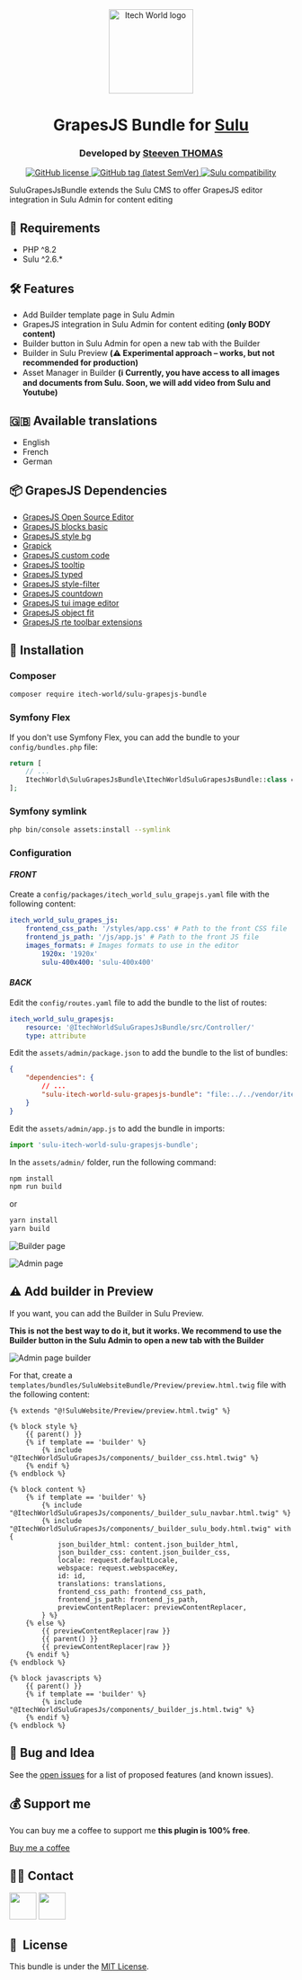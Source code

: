 <div align="center">
    <img width="150" src="./doc/images/logo.png" alt="Itech World logo">
</div>

<h1 align="center">GrapesJS Bundle for <a href="https://sulu.io" target="_blank">Sulu</a></h1>

<h3 align="center">Developed by <a href="https://github.com/steeven-th" target="_blank">Steeven THOMAS</a></h3>
<p align="center">
    <a href="LICENSE" target="_blank">
        <img src="https://img.shields.io/badge/license-MIT-green" alt="GitHub license">
    </a>
    <a href="https://github.com/steeven-th/SuluGrapesJsBundle/releases" target="_blank">
        <img src="https://img.shields.io/badge/release-v0.1.8-b-blue" alt="GitHub tag (latest SemVer)">
    </a>
    <a href="https://sulu.io/" target="_blank">
        <img src="https://img.shields.io/badge/sulu_compatibility-%3E=2.6-cyan" alt="Sulu compatibility">
    </a>
</p>
SuluGrapesJsBundle extends the Sulu CMS to offer GrapesJS editor integration in Sulu Admin for content editing

## 📂 Requirements

* PHP ^8.2
* Sulu ^2.6.*

## 🛠️ Features

* Add Builder template page in Sulu Admin
* GrapesJS integration in Sulu Admin for content editing **(only BODY content)**
* Builder button in Sulu Admin for open a new tab with the Builder
* Builder in Sulu Preview **(⚠️ Experimental approach – works, but not recommended for production)**
* Asset Manager in Builder **(ℹ️ Currently, you have access to all images and documents from Sulu. Soon, we will add video from Sulu and Youtube)**

## 🇬🇧 Available translations

* English
* French
* German

## 📦 GrapesJS Dependencies

* [GrapesJS Open Source Editor](https://grapesjs.com/docs/)
* [GrapesJS blocks basic](https://github.com/GrapesJS/blocks-basic)
* [GrapesJS style bg](https://github.com/GrapesJS/style-bg)
* [Grapick](https://github.com/artf/grapick)
* [GrapesJS custom code](https://github.com/GrapesJS/components-custom-code)
* [GrapesJS tooltip](https://github.com/GrapesJS/components-tooltip)
* [GrapesJS typed](https://github.com/GrapesJS/components-typed)
* [GrapesJS style-filter](https://github.com/GrapesJS/style-filter)
* [GrapesJS countdown](https://github.com/GrapesJS/components-countdown)
* [GrapesJS tui image editor](https://github.com/GrapesJS/tui-image-editor)
* [GrapesJS object fit](https://github.com/steeven-th/grapesjs-object-fit)
* [GrapesJS rte toolbar extensions](https://github.com/steeven-th/grapesjs-rte-toolbar-extensions)

## 📝 Installation

### Composer
```bash
composer require itech-world/sulu-grapesjs-bundle
```

### Symfony Flex
If you don't use Symfony Flex, you can add the bundle to your `config/bundles.php` file:
```php
return [
    // ...
    ItechWorld\SuluGrapesJsBundle\ItechWorldSuluGrapesJsBundle::class => true,
];
```

### Symfony symlink

```bash
php bin/console assets:install --symlink
```

### Configuration

#### ***FRONT***

Create a `config/packages/itech_world_sulu_grapejs.yaml` file with the following content:
```yaml
itech_world_sulu_grapes_js:
    frontend_css_path: '/styles/app.css' # Path to the front CSS file
    frontend_js_path: '/js/app.js' # Path to the front JS file
    images_formats: # Images formats to use in the editor
        1920x: '1920x'
        sulu-400x400: 'sulu-400x400'
```

#### ***BACK***

Edit the `config/routes.yaml` file to add the bundle to the list of routes:
```yaml
itech_world_sulu_grapesjs:
    resource: '@ItechWorldSuluGrapesJsBundle/src/Controller/'
    type: attribute
```

Edit the `assets/admin/package.json` to add the bundle to the list of bundles:
```json
{
    "dependencies": {
        // ...
        "sulu-itech-world-sulu-grapesjs-bundle": "file:../../vendor/itech-world/sulu-grapesjs-bundle/public/js"
    }
}
```

Edit the `assets/admin/app.js` to add the bundle in imports:
```js
import 'sulu-itech-world-sulu-grapesjs-bundle';
```

In the `assets/admin/` folder, run the following command:
```bash
npm install
npm run build
```

or

```bash
yarn install
yarn build
```

![Builder page](./doc/images/builder_page.png)

![Admin page](./doc/images/admin_page.png)

## ⚠️ Add builder in Preview

If you want, you can add the Builder in Sulu Preview.

**This is not the best way to do it, but it works. We recommend to use the Builder button in the Sulu Admin to open a new tab with the Builder**

![Admin page builder](./doc/images/admin_page_builder.png)

For that, create a `templates/bundles/SuluWebsiteBundle/Preview/preview.html.twig` file with the following content:
```twig
{% extends "@!SuluWebsite/Preview/preview.html.twig" %}

{% block style %}
    {{ parent() }}
    {% if template == 'builder' %}
        {% include "@ItechWorldSuluGrapesJs/components/_builder_css.html.twig" %}
    {% endif %}
{% endblock %}

{% block content %}
    {% if template == 'builder' %}
        {% include "@ItechWorldSuluGrapesJs/components/_builder_sulu_navbar.html.twig" %}
        {% include "@ItechWorldSuluGrapesJs/components/_builder_sulu_body.html.twig" with {
            json_builder_html: content.json_builder_html,
            json_builder_css: content.json_builder_css,
            locale: request.defaultLocale,
            webspace: request.webspaceKey,
            id: id,
            translations: translations,
            frontend_css_path: frontend_css_path,
            frontend_js_path: frontend_js_path,
            previewContentReplacer: previewContentReplacer,
        } %}
    {% else %}
        {{ previewContentReplacer|raw }}
        {{ parent() }}
        {{ previewContentReplacer|raw }}
    {% endif %}
{% endblock %}

{% block javascripts %}
    {{ parent() }}
    {% if template == 'builder' %}
        {% include "@ItechWorldSuluGrapesJs/components/_builder_js.html.twig" %}
    {% endif %}
{% endblock %}
```

## 🐛 Bug and Idea

See the [open issues](https://github.com/steeven-th/SuluGrapesJsBundle/issues) for a list of proposed
features (and known issues).

## 💰 Support me

You can buy me a coffee to support me **this plugin is 100% free**.

[Buy me a coffee](https://www.buymeacoffee.com/steeven.th)

## 👨‍💻 Contact

<a href="https://steeven-th.dev"><img src="https://avatars.githubusercontent.com/u/82022828?s=96&v=4" width="48"></a>
<a href="https://x.com/ThomasSteeven2"><img src="https://upload.wikimedia.org/wikipedia/commons/thumb/2/2d/Twitter_X.png/640px-Twitter_X.png" width="48"></a>

## 📘&nbsp; License

This bundle is under the [MIT License](LICENSE).
